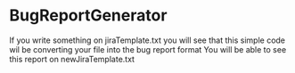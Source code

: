 # BugReportGenerator
If you write something on jiraTemplate.txt you will see that this simple code wil be converting your file into the bug report format 
You will be able to see this report on newJiraTemplate.txt
